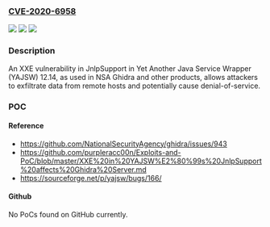 ### [CVE-2020-6958](https://cve.mitre.org/cgi-bin/cvename.cgi?name=CVE-2020-6958)
![](https://img.shields.io/static/v1?label=Product&message=n%2Fa&color=blue)
![](https://img.shields.io/static/v1?label=Version&message=n%2Fa&color=blue)
![](https://img.shields.io/static/v1?label=Vulnerability&message=n%2Fa&color=brighgreen)

### Description

An XXE vulnerability in JnlpSupport in Yet Another Java Service Wrapper (YAJSW) 12.14, as used in NSA Ghidra and other products, allows attackers to exfiltrate data from remote hosts and potentially cause denial-of-service.

### POC

#### Reference
- https://github.com/NationalSecurityAgency/ghidra/issues/943
- https://github.com/purpleracc00n/Exploits-and-PoC/blob/master/XXE%20in%20YAJSW%E2%80%99s%20JnlpSupport%20affects%20Ghidra%20Server.md
- https://sourceforge.net/p/yajsw/bugs/166/

#### Github
No PoCs found on GitHub currently.

